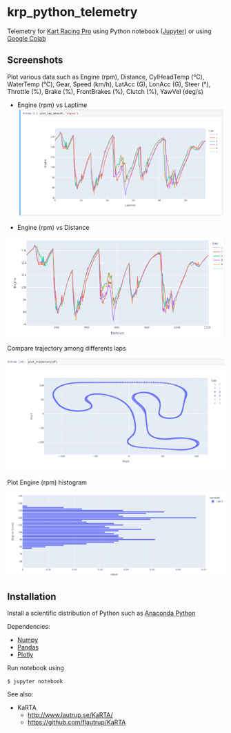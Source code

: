 # krp_python_telemetry

Telemetry for [Kart Racing Pro](https://www.kartracing-pro.com/) using Python notebook ([Jupyter](https://jupyter.org/)) or using [Google Colab](https://colab.research.google.com/github/scls19fr/krp_python_telemetry/blob/main/telemetry.ipynb)

## Screenshots

Plot various data such as Engine (rpm), Distance,	CylHeadTemp	(°C), WaterTemp (°C), Gear, Speed	(km/h), LatAcc (G), LonAcc (G), Steer (°), Throttle (%), Brake (%), FrontBrakes (%), Clutch (%), YawVel (deg/s)

- Engine (rpm) vs Laptime
![Engine_vs_Laptime](screenshots/Engine_vs_Laptime.PNG)

- Engine (rpm) vs Distance

![Engine_vs_Distance](screenshots/Engine_vs_Distance.PNG)

Compare trajectory among differents laps

![Engine_vs_Distance](screenshots/Trajectory.PNG)

Plot Engine (rpm) histogram

![Engine_hist](screenshots/Engine_hist.PNG)


## Installation

Install a scientific distribution of Python such as [Anaconda Python](https://www.anaconda.com/download) 

Dependencies:
- [Numpy](https://numpy.org/)
- [Pandas](https://pandas.pydata.org/)
- [Plotly](https://plotly.com/)

Run notebook using

    $ jupyter notebook

See also:
- KaRTA
  - http://www.lautrup.se/KaRTA/
  - https://github.com/flautrup/KaRTA
